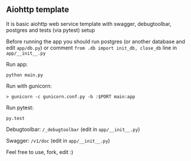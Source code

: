 ## Aiohttp template

It is basic aiohttp web service template with swagger, 
debugtoolbar, postgres and tests (via pytest) setup  

Before running the app you should run postgres 
(or another database and edit ```app/db.py```) or 
comment ```from .db import init_db, close_db``` line 
in ```app/__init__.py```

Run app:
```
python main.py
```

Run with gunicorn:
```
> gunicorn -c gunicorn.conf.py -b :$PORT main:app 
```

Run pytest:
```
py.test
```

Debugtoolbar: ```/_debugtoolbar``` (edit in ```app/__init__.py```)

Swagger: ```/v1/doc``` (edit in ```app/__init__.py```)


Feel free to use, fork, edit :)
